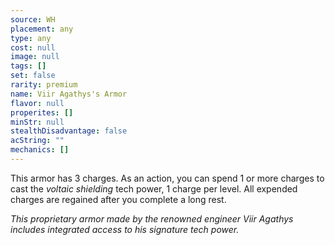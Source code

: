 ```yaml
---
source: WH
placement: any
type: any
cost: null
image: null
tags: []
set: false
rarity: premium
name: Viir Agathys's Armor
flavor: null
properites: []
minStr: null
stealthDisadvantage: false
acString: ""
mechanics: []
---
```

This armor has 3 charges. As an action, you can spend 1 or more charges to cast the *voltaic shielding* tech power, 1 charge per level. All expended charges are regained after you complete a long rest.

_This proprietary armor made by the renowned engineer Viir Agathys includes integrated access to his signature tech power._
